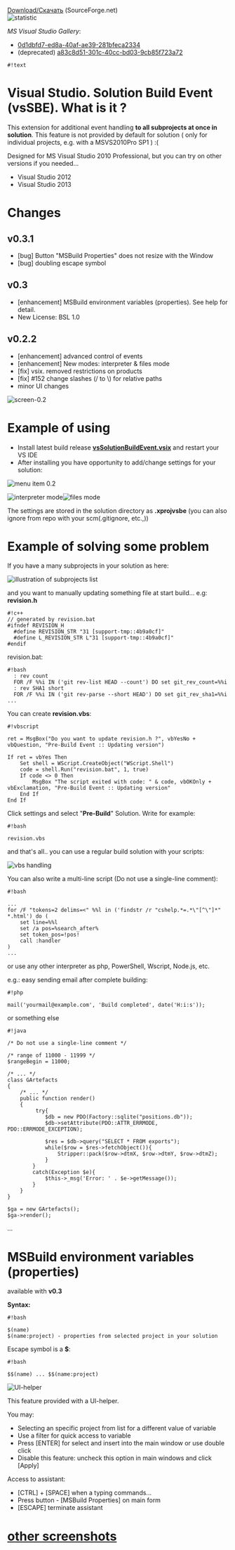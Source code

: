 [Download/Скачать](https://sourceforge.net/projects/vssbe/files/latest/download) (SourceForge.net)                    
![statistic](http://vssbe.sourceforge.net/stat/)

*MS Visual Studio Gallery*:

* [0d1dbfd7-ed8a-40af-ae39-281bfeca2334](http://visualstudiogallery.msdn.microsoft.com/0d1dbfd7-ed8a-40af-ae39-281bfeca2334/)
* (deprecated) [a83c8d51-301c-40cc-bd03-9cb85f723a72](http://visualstudiogallery.msdn.microsoft.com/a83c8d51-301c-40cc-bd03-9cb85f723a72)

```
#!text
```

# Visual Studio. Solution Build Event (vsSBE). What is it ?

This extension for additional event handling **to all subprojects at once in solution**. This feature is not provided by default for solution  ( only for individual projects, e.g. with a MSVS2010Pro SP1 ) :(

Designed for MS Visual Studio 2010 Professional, but you can try on other versions if you needed...

* Visual Studio 2012
* Visual Studio 2013

# Changes 

## v0.3.1

* [bug] Button "MSBuild Properties" does not resize with the Window
* [bug] doubling escape symbol

## v0.3 

* [enhancement] MSBuild environment variables (properties). See help for detail. 
* New License: BSL 1.0 

## v0.2.2 

* [enhancement] advanced control of events 
* [enhancement] New modes: interpreter & files mode
* [fix] vsix. removed restrictions on products
* [fix] #152 change slashes (/ to \\) for relative paths
* minor UI changes
 
![screen-0.2](https://bitbucket.org/3F/vssolutionbuildevent/downloads/screen1_v0.2.2.png)


# Example of using

* Install latest build release **[vsSolutionBuildEvent.vsix](https://sourceforge.net/projects/vssbe/files/latest/download)** and restart your VS IDE
* After installing you have opportunity to add/change settings for your solution:

![menu item 0.2](https://bitbucket.org/3F/vssolutionbuildevent/downloads/vs_item_menu_0.2.png)

![interpreter mode](https://bitbucket.org/3F/vssolutionbuildevent/downloads/0.2.2_screen1.png)![files mode](https://bitbucket.org/3F/vssolutionbuildevent/downloads/0.2.2_screen2.png)

The settings are stored in the solution directory as **.xprojvsbe** (you can also ignore from repo with your scm(.gitignore, etc.,))

# Example of solving some problem
If you have a many subprojects in your solution as here:

![illustration of subprojects list](https://bitbucket.org/3F/vssolutionbuildevent/downloads/screen_projects_list.png)

and you want to manually updating something file at start build... e.g: **revision.h**

```
#!c++
// generated by revision.bat 
#ifndef REVISION_H
  #define REVISION_STR "31 [support-tmp::4b9a0cf]"
  #define L_REVISION_STR L"31 [support-tmp::4b9a0cf]"
#endif 
```

revision.bat:

```
#!bash
  : rev count
  FOR /F %%i IN ('git rev-list HEAD --count') DO set git_rev_count=%%i
  : rev SHA1 short
  FOR /F %%i IN ('git rev-parse --short HEAD') DO set git_rev_sha1=%%i
...
```

You can create **revision.vbs**:

```
#!vbscript

ret = MsgBox("Do you want to update revision.h ?", vbYesNo + vbQuestion, "Pre-Build Event :: Updating version")

If ret = vbYes Then
    Set shell = WScript.CreateObject("WScript.Shell")
    code = shell.Run("revision.bat", 1, true)
    If code <> 0 Then
        MsgBox "The script exited with code: " & code, vbOKOnly + vbExclamation, "Pre-Build Event :: Updating version"
    End If
End If
```

Click settings and select "**Pre-Build**" Solution. Write for example:

```
#!bash

revision.vbs
```

and that's all.. you can use a regular build solution with your scripts:

![vbs handling](https://bitbucket.org/3F/vssolutionbuildevent/downloads/screen_projects_vbs.png)

You can also write a multi-line script (Do not use a single-line comment):

```
#!bash

... 
for /F "tokens=2 delims=<" %%l in ('findstr /r "cshelp.*=.*\"[^\"]*" *.html') do ( 
    set line=%%l 
    set /a pos=%search_after% 
    set token_pos=!pos! 
    call :handler 
) 
...
```

or use any other interpreter as php, PowerShell, Wscript, Node.js, etc.

e.g.: easy sending email after complete building:

```
#!php

mail('yourmail@example.com', 'Build completed', date('H:i:s'));
```
or something else


```
#!java

/* Do not use a single-line comment */ 
 
/* range of 11000 - 11999 */ 
$rangeBegin = 11000; 
 
/* ... */ 
class GArtefacts 
{ 
    /* ... */   
    public function render() 
    { 
         try{ 
            $db = new PDO(Factory::sqlite("positions.db")); 
            $db->setAttribute(PDO::ATTR_ERRMODE, PDO::ERRMODE_EXCEPTION); 
 
            $res = $db->query("SELECT * FROM exports"); 
            while($row = $res->fetchObject()){ 
                Stripper::pack($row->dtmX, $row->dtmY, $row->dtmZ); 
            } 
        } 
        catch(Exception $e){ 
            $this->_msg('Error: ' . $e->getMessage()); 
        } 
    } 
} 
 
$ga = new GArtefacts(); 
$ga->render();
```
 ...

# MSBuild environment variables (properties)

available with **v0.3**

**Syntax:**


```
#!bash

$(name)
$(name:project) - properties from selected project in your solution
```
Escape symbol is a **$**: 

```
#!bash

$$(name) ... $$(name:project)
```

![UI-helper](https://bitbucket.org/3F/vssolutionbuildevent/downloads/env_variables.png)

This feature provided with a UI-helper.

You may:

* Selecting an specific project from list for a different value of variable
* Use a filter for quick access to variable
* Press [ENTER] for select and insert into the main window or use double click
* Disable this feature: uncheck this option in main windows and click [Apply] 

 Access to assistant:

* [CTRL] + [SPACE] when a typing commands...
* Press button - [MSBuild Properties] on main form
* [ESCAPE] terminate assistant 


# [other screenshots](screenshots)